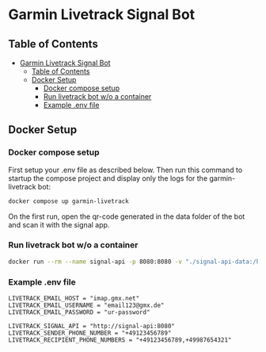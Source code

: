 # Garmin Livetrack Signal Bot

## Table of Contents
- [Garmin Livetrack Signal Bot](#garmin-livetrack-signal-bot)
  - [Table of Contents](#table-of-contents)
  - [Docker Setup](#docker-setup)
    - [Docker compose setup](#docker-compose-setup)
    - [Run livetrack bot w/o a container](#run-livetrack-bot-wo-a-container)
    - [Example .env file](#example-env-file)

## Docker Setup
### Docker compose setup

First setup your .env file as described below.
Then run this command to startup the compose project and display only the logs for the garmin-livetrack bot:

```bash
docker compose up garmin-livetrack
```

On the first run, open the qr-code generated in the data folder of the bot and scan it with the signal app.

### Run livetrack bot w/o a container
```bash
docker run --rm --name signal-api -p 8080:8080 -v "./signal-api-data:/home/.local/share/signal-cli" -e 'MODE=normal' bbernhard/signal-cli-rest-api
```


### Example .env file
```
LIVETRACK_EMAIL_HOST = "imap.gmx.net"
LIVETRACK_EMAIL_USERNAME = "email123@gmx.de"
LIVETRACK_EMAIL_PASSWORD = "ur-password"

LIVETRACK_SIGNAL_API = "http://signal-api:8080"
LIVETRACK_SENDER_PHONE_NUMBER = "+49123456789"
LIVETRACK_RECIPIENT_PHONE_NUMBERS = "+49123456789,+49987654321"
```